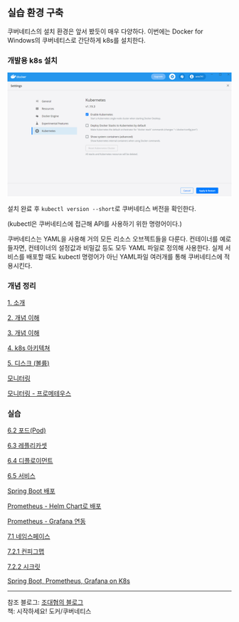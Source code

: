 ## 실습 환경 구축

쿠버네티스의 설치 환경은 앞서 봤듯이 매우 다양하다. 이번에는 Docker for Windows의 쿠버네티스로 간단하게 k8s를 설치한다.

### 개발용 k8s 설치

![](img/1.png)

설치 완료 후 `kubectl version --short`로 쿠버네티스 버전을 확인한다.

(kubectl은 쿠버네티스에 접근해 API를 사용하기 위한 명령어이다.)

쿠버네티스는 YAML을 사용해 거의 모든 리소스 오브젝트들을 다룬다. 컨테이너를 예로 들자면, 컨테이너의 설정값과 비밀값 등도 모두 YAML 파일로 정의해 사용한다. 실제 서비스를 배포할 때도 kubectl 명령어가 아닌 YAML파일 여러개를 통해 쿠버네티스에 적용시킨다.

### 개념 정리

[1. 소개](concept/01-intro.md)

[2. 개념 이해](concept/02-concept1.md)

[3. 개념 이해](concept/03-concept2.md)

[4. k8s 아키텍쳐](concept/04-architecture.md)

[5. 디스크 (볼륨)](concept/05-volume.md)

[모니터링](concept/monitoring.md)

[모니터링 - 프로메테우스](concept/monitoring-prometheus.md)

### 실습

[6.2 포드(Pod)](practice/6-2.md)

[6.3 레플리카셋](practice/6-3.md)

[6.4 디플로이먼트](practice/6-4.md)

[6.5 서비스](practice/6-5.md)

[Spring Boot 배포](practice/spring-boot-deploy.md)

[Prometheus - Helm Chart로 배포](practice/prometheus-1.md)

[Prometheus - Grafana 연동](practice/prometheus-2.md)

[7.1 네임스페이스](practice/7-1.md)

[7.2.1 컨피그맵](practice/7-2-1.md)

[7.2.2 시크릿](practice/7-2-2.md)

[Spring Boot, Prometheus, Grafana on K8s](practice/spring-boot-prometheus-deploy.md)

---
참조 
블로그: [조대협의 블로그](https://bcho.tistory.com/1255?category=731548)  
책: 시작하세요! 도커/쿠버네티스  
